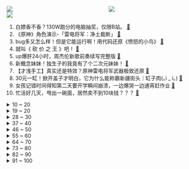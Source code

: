 <div >
	<a style="float:left;width:55%;" href = "https://github.com/anuraghazra/github-readme-stats">
	 <img src = "https://github-readme-stats.vercel.app/api?username=iuuuuuaena&theme=buefy&show_icons=true"/>
	</a>
	<a  style="float:right;width:45%" href = "https://github.com/anuraghazra/github-readme-stats">
	 <img  src="https://github-readme-stats.vercel.app/api/top-langs/?username=anuraghazra&layout=compact"/>
	</a>
	</div>

[![](https://img.shields.io/badge/jxd-@jxdgogogo.xyz-yellowgreen.svg)](https://www.jxdgogogo.xyz)<br>
1. 白嫖香不香？130W跑分的电脑抽奖，仅限B站。 [:link:](//www.bilibili.com/video/BV1Lf4y1N7vN) <br>
2. 《原神》角色演示-「雷电将军：净土裁断」 [:link:](//www.bilibili.com/video/BV1kb4y1m7e7) <br>
3. bug多又怎么样！但是它能运行啊！用代码还原《愤怒的小鸟》 [:link:](//www.bilibili.com/video/BV1av411A7AP) <br>
4. 就叫《 砍  价  之  王 》吧！ [:link:](//www.bilibili.com/video/BV1jg411V7qH) <br>
5. up爆肝24小时，周杰伦新歌前奏续写完整版 [:link:](//www.bilibili.com/video/BV1oQ4y117Qc) <br>
6. 新概念妹妹！独生子的我竟有了个二次元妹妹！ [:link:](//www.bilibili.com/video/BV19v411A7At) <br>
7. 【才浅手工】真实还是特效？原神雷电将军武器极致还原 [:link:](//www.bilibili.com/video/BV1rh411W7nH) <br>
8. 30元一缸！掀开盖子才明白，它为什么能称霸新疆街头｜缸子肉(｡ì _ í｡) [:link:](//www.bilibili.com/video/BV1Lg411V762) <br>
9. 女孩记错时间得知第二天要开学瞬间崩溃，一边爆哭一边通宵赶作业 [:link:](//www.bilibili.com/video/BV1gM4y157vB) <br>
10. 忙活好几天，甩出一碗面，居然卖不到10块钱？？？ [:link:](//www.bilibili.com/video/BV1uf4y1H75q) <br>
<details>
<summary>10 ~ 20</summary>

11. 禁 止 手 贱 [:link:](//www.bilibili.com/video/BV1DU4y1j7ez) <br>
12. 一个百万UP主的自觉 [:link:](//www.bilibili.com/video/BV1HQ4y1h7jR) <br>
13. 非 自 然 派 蒙 【第一集】 [:link:](//www.bilibili.com/video/BV1zL4y1Y7jv) <br>
14. 跟大家讲讲我跟老婆的故事 [:link:](//www.bilibili.com/video/BV1EU4y1771K) <br>
15. 回村的诱惑（1） [:link:](//www.bilibili.com/video/BV1f3411B7Bx) <br>
16. 靠谱盘点132：FPX和EDG会师决赛！Doinb爆料和伞皇进澡堂经历，金咕咕：？ [:link:](//www.bilibili.com/video/BV1aA411c7VT) <br>
17. 【手书】我睡不着！我睡不着！我睡不着！我睡不着！我睡不着！我睡不着！我睡不着！我睡不着！我睡不着！我睡不着! [:link:](//www.bilibili.com/video/BV1Lf4y1N7f8) <br>
18. 全员男神？我从来没见过这么狂炫酷霸拽的男同学！ [:link:](//www.bilibili.com/video/BV1Zv411A7DA) <br>
19. 我是不是最后一个发现可以这样的人。。。 [:link:](//www.bilibili.com/video/BV1kv411A7Qo) <br>
</details>
<details>
<summary>19 ~ 20</summary>

20. 吃完的龙虾不要丢 裹上油漆 钢铁直男馋哭了 [:link:](//www.bilibili.com/video/BV1Xb4y1m7bN) <br>
21. 太惨了！刘醒妻子出轨！生意失败！9.2分港产抗日剧《义海豪情》P4 [:link:](//www.bilibili.com/video/BV1Rq4y1K7up) <br>
22. 【第三次世界大战】第一集：歼20夜间飞赴高原，Y国大军压境，T90装甲部队越线，15式坦克集结，装备有99A的重型合成旅铁路机动，千里驰援西部边疆 [:link:](//www.bilibili.com/video/BV1BA411c7ar) <br>
23. 美国最强总统，世界霸主奠基人：罗斯福（下）【历史调研室24】 [:link:](//www.bilibili.com/video/BV1hL41147rg) <br>
24. 乌 鸦 坐 飞 机！【汽油桶快乐阴人流#14】 [:link:](//www.bilibili.com/video/BV15L4y1Y7oN) <br>
25. 花4天时间炖18个菜，店里卖1300元，自己做能便宜多少？ [:link:](//www.bilibili.com/video/BV1Bv411A7jb) <br>
26. 成为自己的信徒！童声超震撼合唱《Believer》太鼓舞人心了！ [:link:](//www.bilibili.com/video/BV1sf4y1N7RH) <br>
27. 新 · 武大郎传奇！   【3D版倒放挑战】 [:link:](//www.bilibili.com/video/BV1zQ4y117Kc) <br>
28. 想要获得永生 你得付出多大代价？【思维实验室】 [:link:](//www.bilibili.com/video/BV1n44y1C7wD) <br>
</details>
<details>
<summary>28 ~ 30</summary>

29. 奈雪の茶、大润发、胖哥俩连翻车：蟑螂餐、死螃蟹、臭猪肉、烂水果！ [:link:](//www.bilibili.com/video/BV1ky4y1G7Bu) <br>
30. 我发现了华强买瓜背后的秘密【阅片无数Ⅱ 17】 [:link:](//www.bilibili.com/video/BV13g411V7u9) <br>
31. 《谨以本视频纪念我们的童年 那是一段小有遗憾的幸福时光》 [:link:](//www.bilibili.com/video/BV1jh411q7MV) <br>
32. 你搁这搁这呢？ [:link:](//www.bilibili.com/video/BV1rQ4y1h7SH) <br>
33. 【波兰球】二 战 珍 贵 录 像 [:link:](//www.bilibili.com/video/BV1yQ4y117m3) <br>
34. 当玩家可以建造「TNT传送门」!! [:link:](//www.bilibili.com/video/BV1Sb4y1m7My) <br>
35. 外国人都有什么奇葩中国问题？我在谷歌搜了一下“China”… [:link:](//www.bilibili.com/video/BV1cb4y1U7t7) <br>
36. 《明日方舟》动画MV - 浮光 [:link:](//www.bilibili.com/video/BV1SQ4y1h7EP) <br>
37. 每天一遍，青春无极限！ [:link:](//www.bilibili.com/video/BV1Kh411W7Yp) <br>
</details>
<details>
<summary>37 ~ 40</summary>

38. 什么叫一物降一物 [:link:](//www.bilibili.com/video/BV18Q4y117gi) <br>
39. 离谱！周杰伦新歌《橙色靴子国》？？？ [:link:](//www.bilibili.com/video/BV1bP4y1a7fH) <br>
40. 法国青共运-上比利牛斯省 入驻B站啦！ [:link:](//www.bilibili.com/video/BV1EU4y177og) <br>
41. 为什么不建议大家吃槟榔 [:link:](//www.bilibili.com/video/BV1ZU4y1j7DG) <br>
42. 那个“乞丐”把50毫克镭放进了咸菜罐里… [:link:](//www.bilibili.com/video/BV1RQ4y1h77v) <br>
43. 【读评论】不好意思，这个频道换up主了 [:link:](//www.bilibili.com/video/BV1Mv411P7Jy) <br>
44. 深夜路边摊，我只是来拿回小凳，但老板太热情了，所以。美食探店/无广试吃员 [:link:](//www.bilibili.com/video/BV18f4y1H7yB) <br>
45. 【INTO1-刘彰】小刘在拜冰! [:link:](//www.bilibili.com/video/BV11f4y1N7Q8) <br>
46. S T A Y / 勺 [:link:](//www.bilibili.com/video/BV1nU4y1j7Zj) <br>
</details>
<details>
<summary>46 ~ 50</summary>

47. 花了五年，我放弃了我的梦想…… [:link:](//www.bilibili.com/video/BV1Zg411G7zA) <br>
48. 【危机合约18】4人轻松镀层！狂嚎沙原18镀层平民攻略！单专三+无潜能+语音详解的愉悦攻略！《明日方舟》|魔法Zc目录 危机合约 [:link:](//www.bilibili.com/video/BV1AL41187mh) <br>
49. 我还回得去吗 [:link:](//www.bilibili.com/video/BV1Bf4y1H7pY) <br>
50. 蹭饭挑战有内幕？？？ [:link:](//www.bilibili.com/video/BV16v411A74a) <br>
51. 某 圈 乱 象 ❌ [:link:](//www.bilibili.com/video/BV1V44y1C7DZ) <br>
52. 因为“寄生虫”我选择离家出走！！！ [:link:](//www.bilibili.com/video/BV14q4y1U7aN) <br>
53. 【英雄联盟10周年】朋友 玩LOL吗 不 我玩英雄联盟 [:link:](//www.bilibili.com/video/BV1hQ4y1h75h) <br>
54. 烧烤界的海底捞？烤的滋滋冒油，果然炭火才是烤肉的灵魂！过瘾！【标题你们定ep01-很久以前】 [:link:](//www.bilibili.com/video/BV12b4y1m74d) <br>
55. 初音未来30岁了（不是），你们还记得她吗？【开始连接】 [:link:](//www.bilibili.com/video/BV1c64y1Y7jy) <br>
</details>
<details>
<summary>55 ~ 60</summary>

56. 大清早的还没到学校呢，就被学校恶心坏了 [:link:](//www.bilibili.com/video/BV1BP4y1p7Gs) <br>
57. 泰拉瑞亚 萌新生存 4 [:link:](//www.bilibili.com/video/BV1xf4y1H7cD) <br>
58. 我的秘密被老婆发现了 [:link:](//www.bilibili.com/video/BV1G44y187hk) <br>
59. 一个人、一支笔、一个夜晚、一个奇迹！ [:link:](//www.bilibili.com/video/BV1Sg411G7ec) <br>
60. 【时代少年团】818录制花絮 [:link:](//www.bilibili.com/video/BV1UL4y1Y7Dg) <br>
61. 美国最贵超市干饭！2个盒饭敢卖$50美金，富人智商税这么好收？ [:link:](//www.bilibili.com/video/BV1vb4y1m71x) <br>
62. 上海男人老婆不在偷吃火锅 [:link:](//www.bilibili.com/video/BV1rP4y1p7Ce) <br>
63. 对“台独”分子要用大棒，令其走投无路才能实现两岸统一【大师计划·高戈里01】 [:link:](//www.bilibili.com/video/BV1dQ4y117kh) <br>
64. 大作回归！黑马遍地！2021年10月新番导视！【泛式】 [:link:](//www.bilibili.com/video/BV1CM4y1379X) <br>
</details>
<details>
<summary>64 ~ 70</summary>

65. 【罗翔】强制猥亵是具体实施了什么行为？与强奸有何区别？ [:link:](//www.bilibili.com/video/BV1wq4y1T7Sw) <br>
66. 【原神】180个天云草实最全首发！超贴心的跟跑路线，快给雷神准备材料吧！ [:link:](//www.bilibili.com/video/BV1q3411B7cL) <br>
67. 开学第一天！查暑假作业 [:link:](//www.bilibili.com/video/BV1TM4y157YA) <br>
68. 这三年 读万卷书行万里路 金榜题名  走完了大半个中国 考上了心仪学校研究生  希望所有看到这条视频的人 努力都不被辜负 我希望你们的愿望都能实现 [:link:](//www.bilibili.com/video/BV1kA411c75i) <br>
69. 达成进度：永恒的伙伴！ [:link:](//www.bilibili.com/video/BV1pg411L7pm) <br>
70. 辅   助   小   技   巧 [:link:](//www.bilibili.com/video/BV1kQ4y117xf) <br>
71. 【我的世界】半年的创作…只为这短短的1分半 [:link:](//www.bilibili.com/video/BV1xb4y1m7yc) <br>
72. 整蛊！在女友听音乐时剪断她的耳机！她的反应是啥？ [:link:](//www.bilibili.com/video/BV1Pv411P7tb) <br>
73. 他生下来是个大肉球，父母一度要让他自生自灭，如今怎么样了？ [:link:](//www.bilibili.com/video/BV1oP4y1p74z) <br>
</details>
<details>
<summary>73 ~ 80</summary>

74. 原神想抽雷神的人现状 [:link:](//www.bilibili.com/video/BV1Q64y1a7Bv) <br>
75. 《 79 元 喜 提 大 哥 大 》 [:link:](//www.bilibili.com/video/BV14Q4y117eW) <br>
76. 你们要的唢呐版来了《stay》 [:link:](//www.bilibili.com/video/BV1JU4y1j7Hf) <br>
77. 【眉山论剑】中国迟迟不敢动房地产，是因为背后有两条利益驱动 [:link:](//www.bilibili.com/video/BV1jq4y1T7P8) <br>
78. 蜘蛛侠：这是新的蛛网发射器 [:link:](//www.bilibili.com/video/BV1iQ4y117Yc) <br>
79. 紫菜蛋花兔（八嘎酱）生活里不为人知的另一面 [:link:](//www.bilibili.com/video/BV1p44y1873h) <br>
80. 【原神】雷神什么的不干了啦！ [:link:](//www.bilibili.com/video/BV1YQ4y1177e) <br>
81. 猫咖30只猫咪的“逃生之路”！ [:link:](//www.bilibili.com/video/BV1fP4y1p7rG) <br>
82. 男子网吧打游戏，遇法院强制腾空设备：你这把还要多久？ [:link:](//www.bilibili.com/video/BV1CQ4y117uT) <br>
</details>
<details>
<summary>82 ~ 90</summary>

83. 智商税雪糕？这些超级离谱的雪糕真的可么？#第三弹！ [:link:](//www.bilibili.com/video/BV1kq4y1K7wY) <br>
84. 【ᴀᴠɪᴄɪɪ】假如..《STAY》是A神制作的电音..燃起来了（付免费工程⚡伪现场版） [:link:](//www.bilibili.com/video/BV1Gq4y1T7kP) <br>
85. 【大司马】差不多先生 [:link:](//www.bilibili.com/video/BV1oA411c7gR) <br>
86. 华农兄弟：搞点鸡肠抓螃蟹，收获满满，全部煎掉 [:link:](//www.bilibili.com/video/BV1BQ4y1h7Gc) <br>
87. “我 想 回 西 州，我 想 回 家” [:link:](//www.bilibili.com/video/BV1wb4y1U7r1) <br>
88. 《原来你也玩原神 ❗❓》 [:link:](//www.bilibili.com/video/BV1RA411c7nb) <br>
89. 你们要的芦荟汁来了，加了13味调料。制作工艺极其复杂。 [:link:](//www.bilibili.com/video/BV19q4y1K7Gg) <br>
90. 30分钟颠覆你对《午夜凶铃》的认知 【点到为止24】 [:link:](//www.bilibili.com/video/BV1dL411b7vr) <br>
91. 我牙齿如果被拔 在座的各位都有责任 [:link:](//www.bilibili.com/video/BV1Mg411V78h) <br>
</details>
<details>
<summary>91 ~ 100</summary>

92. 一只热心肠的猫，会遭遇的种种问题… [:link:](//www.bilibili.com/video/BV1KP4y1W7iK) <br>
93. 女大学生坚持街健两年会有什么改变？ [:link:](//www.bilibili.com/video/BV1Tg411V7B6) <br>
94. 40元买桶珍珠奶茶，配一整只烧鸡啃着吃，真过瘾 [:link:](//www.bilibili.com/video/BV1tf4y1N7Wp) <br>
95. 王老菊教你当平衡市长 [:link:](//www.bilibili.com/video/BV1fQ4y1h71y) <br>
96. 千万别让我女朋友看到这个视频，会死人的 [:link:](//www.bilibili.com/video/BV17q4y1U7TF) <br>
97. 《盲 盒 式 鬼 畜》 [:link:](//www.bilibili.com/video/BV1p44y187Hf) <br>
98. 兰州交通大学一研究生校内被害 家属：父母务农打工供读书 [:link:](//www.bilibili.com/video/BV1B3411B71y) <br>
99. 演员们的“哭戏”都卷起来吧！ [:link:](//www.bilibili.com/video/BV1qh411W7tB) <br>
100. “我嫁给了爱情。最好的爱情公式不是1＋1=2，而是0.5＋0.5……” [:link:](//www.bilibili.com/video/BV1KL41187nm) <br>
</details>
